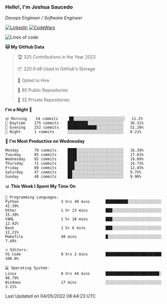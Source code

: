 ### Hello!, I'm Joshua Saucedo
*Devops Engineer / Software Engineer*  

[![LinkedIn](https://img.shields.io/badge/LinkedIn-0073b1?logo=linkedin&style=flat-square&logoColor=white)](https://www.linkedin.com/in/joshua-nathanael-saucedo-uriarte-bb0336169/)
[![CodeWars](https://www.codewars.com/users/joshuansu0897/badges/micro)](https://www.codewars.com/users/joshuansu0897)

<!--START_SECTION:waka-->
![Lines of code](https://img.shields.io/badge/From%20Hello%20World%20I%27ve%20Written-2%20Million%20lines%20of%20code-blue)

**🐱 My GitHub Data** 

> 🏆 325 Contributions in the Year 2022
 > 
> 📦 220.9 kB Used in GitHub's Storage 
 > 
> 💼 Opted to Hire
 > 
> 📜 80 Public Repositories 
 > 
> 🔑 32 Private Repositories  
 > 
**I'm a Night 🦉** 

```text
🌞 Morning    54 commits     ██░░░░░░░░░░░░░░░░░░░░░░░   11.2% 
🌆 Daytime    175 commits    █████████░░░░░░░░░░░░░░░░   36.31% 
🌃 Evening    252 commits    █████████████░░░░░░░░░░░░   52.28% 
🌙 Night      1 commits      ░░░░░░░░░░░░░░░░░░░░░░░░░   0.21%

```
📅 **I'm Most Productive on Wednesday** 

```text
Monday       79 commits     ████░░░░░░░░░░░░░░░░░░░░░   16.39% 
Tuesday      85 commits     ████░░░░░░░░░░░░░░░░░░░░░   17.63% 
Wednesday    92 commits     ████░░░░░░░░░░░░░░░░░░░░░   19.09% 
Thursday     71 commits     ███░░░░░░░░░░░░░░░░░░░░░░   14.73% 
Friday       60 commits     ███░░░░░░░░░░░░░░░░░░░░░░   12.45% 
Saturday     47 commits     ██░░░░░░░░░░░░░░░░░░░░░░░   9.75% 
Sunday       48 commits     ██░░░░░░░░░░░░░░░░░░░░░░░   9.96%

```


📊 **This Week I Spent My Time On** 

```text
💬 Programming Languages: 
Python                   3 hrs 49 mins       ██████████░░░░░░░░░░░░░░░   42.39% 
Other                    1 hr 23 mins        ███░░░░░░░░░░░░░░░░░░░░░░   15.39% 
YAML                     1 hr 10 mins        ███░░░░░░░░░░░░░░░░░░░░░░   12.92% 
Bash                     1 hr 6 mins         ███░░░░░░░░░░░░░░░░░░░░░░   12.21% 
Makefile                 40 mins             █░░░░░░░░░░░░░░░░░░░░░░░░   7.49%

🔥 Editors: 
VS Code                  9 hrs 2 mins        █████████████████████████   100.0%

💻 Operating System: 
Linux                    8 hrs 44 mins       ████████████████████████░   96.79% 
Windows                  17 mins             ░░░░░░░░░░░░░░░░░░░░░░░░░   3.21%

```


 Last Updated on 04/05/2022 08:44:23 UTC
<!--END_SECTION:waka-->
